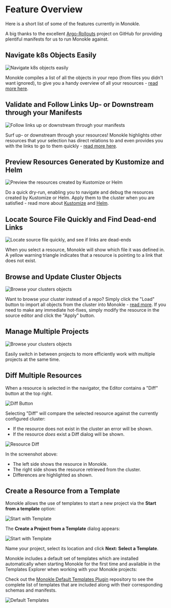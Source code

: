 # Feature Overview

Here is a short list of some of the features currently in Monokle.

A big thanks to the excellent [Argo-Rollouts](https://github.com/argoproj/argo-rollouts/) project on GitHub for
providing plentiful manifests for us to run Monokle against.

## **Navigate k8s Objects Easily**

![Navigate k8s objects easily](img/navigator-1.5.0.gif)

Monokle compiles a list of all the objects in your repo (from files you didn't want ignored), to give you a handy
overview of all your resources - [read more here](resource-navigation.md).

## **Validate and Follow Links Up- or Downstream through your Manifests**

![Follow links up or downstream through your manifests](img/upstream-downstream-1.5.0.gif)

Surf up- or downstream through your resources! Monokle highlights other resources that your selection has direct
relations to and even provides you with the links to go to them quickly - [read more here](resource-navigation.md).

## **Preview Resources Generated by Kustomize and Helm**

![Preview the resources created by Kustomize or Helm](img/kustomization-1.5.0.gif)

Do a quick dry-run, enabling you to navigate and debug the resources created by Kustomize or Helm. Apply them to
the cluster when you are satisfied - read more about [Kustomize](kustomize.md) and [Helm](helm.md).

## **Locate Source File Quickly and Find Dead-end Links**

![Locate source file quickly, and see if links are dead-ends](img/find-file-and-dead-links-1.5.0.gif)

When you select a resource, Monokle will show which file it was defined in. A yellow warning triangle indicates that a resource is pointing to a link that does not exist.

## **Browse and Update Cluster Objects**

![Browse your clusters objects](img/cluster-objects-1.5.0.gif)

Want to browse your cluster instead of a repo? Simply click the "Load" button to import all objects from
the cluster into Monokle - [read more](cluster-integration.md). If you need to make any immediate hot-fixes, simply modify
the resource in the source editor and click the "Apply" button.

## **Manage Multiple Projects**

![Browse your clusters objects](img/manage-multiple-projects.gif)

Easily switch in between projects to more efficiently work with multiple projects at the same time.

## **Diff Multiple Resources**

When a resource is selected in the navigator, the Editor contains a "Diff" button at the top right.

![Diff Button](img/diff-button-1.5.0.png)

Selecting "Diff" will compare the selected resource against the currently configured cluster:

  - If the resource does not exist in the cluster an error will be shown.
  - If the resource _does_ exist a Diff dialog will be shown.

![Resource Diff](img/diff-tble-8-1.5.0.png)

In the screenshot above:

- The left side shows the resource in Monokle.
- The right side shows the resource retrieved from the cluster.
- Differences are highlighted as shown.


## **Create a Resource from a Template**

Monokle allows the use of templates to start a new project via the **Start from a template** option:

![Start with Template](img/start-with-template-1.5.0.png)

The **Create a Project from a Template** dialog appears:

![Start with Template](img/name-project-1.5.0.png)

Name your project, select its location and click **Next: Select a Template**.

Monokle includes a default set of templates which are installed automatically when starting Monokle
for the first time and available in the Templates Explorer when working with your Monokle projects:

Check out the [Monokle Default Templates Plugin](https://github.com/kubeshop/monokle-default-templates-plugin) repository to 
see the complete list of templates that are included along with their corresponding schemas and manifests.

![Default Templates](img/template-selection-1.5.0.png)







